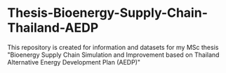 # Thesis-Bioenergy-Supply-Chain-Thailand-AEDP
This repository is created for information and datasets for my MSc thesis "Bioenergy Supply Chain Simulation and Improvement based on Thailand Alternative Energy Development Plan (AEDP)"
